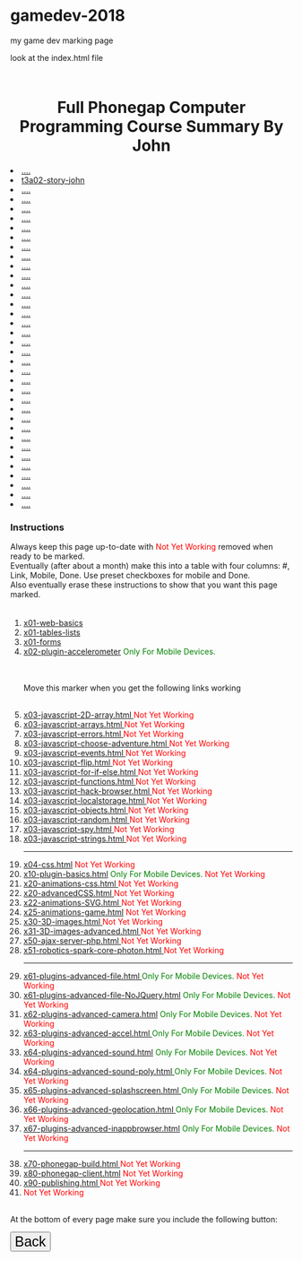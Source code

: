 # gamedev-2018
my game dev marking page




look at the index.html file


<h2 style="font-size:45px; color:red;">  </h2> <!-- insert between this tag Teacher Help please with the file -----   -->


<h1 align=center>Full Phonegap Computer Programming Course Summary By John</h1> 

<li><a href="">....</a><br>
<li><a href="https://preview.c9users.io/john2000/gamedev/t3a02-story-John.html?_c9_id=livepreview4&_c9_host=https://ide.c9.io">t3a02-story-john</a><br>
<li><a href="">....</a><br>
<li><a href="">....</a><br>
<li><a href="">....</a><br>
<li><a href="">....</a><br>
<li><a href="">....</a><br>
<li><a href="">....</a><br>
<li><a href="">....</a><br>
<li><a href="">....</a><br>
<li><a href="">....</a><br>
<li><a href="">....</a><br>
<li><a href="">....</a><br>
<li><a href="">....</a><br>
<li><a href="">....</a><br>
<li><a href="">....</a><br>
<li><a href="">....</a><br>
<li><a href="">....</a><br>
<li><a href="">....</a><br>
<li><a href="">....</a><br>
<li><a href="">....</a><br>
<li><a href="">....</a><br>
<li><a href="">....</a><br>
<li><a href="">....</a><br>
<li><a href="">....</a><br>
<li><a href="">....</a><br>
<li><a href="">....</a><br>
<li><a href="">....</a><br>
<li><a href="">....</a><br>
<li><a href="">....</a><br>
<li><a href="">....</a><br>
<li><a href="">....</a><br>
<li><a href="">....</a><br>
<li><a href="">....</a><br>
<li><a href="">....</a><br>
<li><a href="">....</a><br>




<h3>Instructions</h3>
Always keep this page up-to-date with <font color="red"> Not Yet Working </font> removed when ready to be marked.<br>
Eventually (after about a month) make this into a table with four columns: #, Link, Mobile, Done. Use preset checkboxes for mobile and Done. <br>
Also eventually erase these instructions to show that you want this page marked. <br><br><br>



<ol>
<li><a href="x01-web-basics/x01-web-basics.html">x01-web-basics</a><br>
<li><a href="x01-web-basics/x01-tables-lists.html">x01-tables-lists</a><br>
<li><a href="x01-web-basics/x01-forms.html">x01-forms</a><br>

<li><a href="x02-plugin-accelerometer/x02-plugin-accelerometer.html">x02-plugin-accelerometer</a> <font color="green">Only For Mobile Devices. </font>





<br><br>Move this marker when you get the following links working<br><br>









<li><a href="x03-javascript/x03-javascript-2D-array.html">x03-javascript-2D-array.html </a> <font color="red"> Not Yet Working </font> 
<li><a href="x03-javascript/x03-javascript-arrays.html">x03-javascript-arrays.html </a> <font color="red"> Not Yet Working </font> 
<li><a href="x03-javascript/x03-javascript-errors.html">x03-javascript-errors.html </a> <font color="red"> Not Yet Working </font> 
<li><a href="x03-javascript/x03-javascript-choose-adventure.html">x03-javascript-choose-adventure.html </a> <font color="red"> Not Yet Working </font> 

<li><a href="x03-javascript/x03-javascript-events.html">x03-javascript-events.html </a> <font color="red"> Not Yet Working </font> 
<li><a href="x03-javascript/x03-javascript-flip.html">x03-javascript-flip.html </a> <font color="red"> Not Yet Working </font> 
<li><a href="x03-javascript/x03-javascript-for-if-else.html">x03-javascript-for-if-else.html </a> <font color="red"> Not Yet Working </font> 
<li><a href="x03-javascript/x03-javascript-functions.html">x03-javascript-functions.html </a> <font color="red"> Not Yet Working </font> 

<li><a href="x03-javascript/x03-javascript-hack-browser.html">x03-javascript-hack-browser.html </a> <font color="red"> Not Yet Working </font> 
<li><a href="x03-javascript/x03-javascript-localstorage.html">x03-javascript-localstorage.html </a> <font color="red"> Not Yet Working </font> 
<li><a href="x03-javascript/x03-javascript-objects.html">x03-javascript-objects.html </a> <font color="red"> Not Yet Working </font> 
<li><a href="x03-javascript/x03-javascript-random.html">x03-javascript-random.html </a> <font color="red"> Not Yet Working </font> 
<li><a href="x03-javascript/x03-javascript-spy.html">x03-javascript-spy.html </a> <font color="red"> Not Yet Working </font> 
<li><a href="x03-javascript/x03-javascript-strings.html">x03-javascript-strings.html </a> <font color="red"> Not Yet Working </font> 

 
 
 
 
 
 
 
  
 <hr> 
  
  
  
  
<li><a href="x04-css/x04-css.html"> x04-css.html</a> <font color="red"> Not Yet Working </font> 

<li><a href="x10-plugin-basics/x10-plugin-basics.html"> x10-plugin-basics.html</a>  <font color="green">Only For Mobile Devices. </font>  <font color="red"> Not Yet Working </font> 

<li><a href="x20-animations-css/x20-animations-css.html">x20-animations-css.html </a> <font color="red"> Not Yet Working </font> 
<li><a href="x20-animations-css/x20-advancedCSS.html">x20-advancedCSS.html </a> <font color="red"> Not Yet Working </font> 

<li><a href="x22-animations-SVG/x22-animations-SVG.html">x22-animations-SVG.html </a> <font color="red"> Not Yet Working </font> 

<li><a href="x25-animations-game/x25-animations-game.html"> x25-animations-game.html</a> <font color="red"> Not Yet Working </font> 

<li><a href="x30-3D-images/x30-3D-images.html">x30-3D-images.html </a> <font color="red"> Not Yet Working </font> 

<li><a href="x31-3D-images-advanced/x31-3D-images-advanced.html">x31-3D-images-advanced.html </a> <font color="red"> Not Yet Working </font> 

<li><a href="x50-ajax-server-php/x50-ajax-server-php.html">x50-ajax-server-php.html </a> <font color="red"> Not Yet Working </font>

<li><a href="x51-robotics-spark-core-photon/x51-robotics-spark-core-photon.html ">x51-robotics-spark-core-photon.html  </a> <font color="red"> Not Yet Working </font>







<hr>



<li><a href="x61-plugins-advanced-file/x61-plugins-advanced-file.html">x61-plugins-advanced-file.html </a> <font color="green">Only For Mobile Devices. </font>  <font color="red"> Not Yet Working </font> 

<li><a href="x61-plugins-advanced-file/x61-plugins-advanced-file-NoJQuery.html"> x61-plugins-advanced-file-NoJQuery.html</a> <font color="green">Only For Mobile Devices. </font>  <font color="red"> Not Yet Working </font> 

<li><a href="x62-plugins-advanced-camera/x62-plugins-advanced-camera.html">x62-plugins-advanced-camera.html</a> <font color="green">Only For Mobile Devices. </font>  <font color="red"> Not Yet Working </font> 

<li><a href="x63-plugins-advanced-accel/x63-plugins-advanced-accel.html">x63-plugins-advanced-accel.html </a> <font color="green">Only For Mobile Devices. </font>  <font color="red"> Not Yet Working </font> 

<li><a href="x64-plugins-advanced-sound/x64-plugins-advanced-sound.html"> x64-plugins-advanced-sound.html</a> <font color="green">Only For Mobile Devices. </font>  <font color="red"> Not Yet Working </font> 

<li><a href="x64-plugins-advanced-sound/x64-plugins-advanced-sound-poly.html">x64-plugins-advanced-sound-poly.html </a> <font color="green">Only For Mobile Devices. </font>  <font color="red"> Not Yet Working </font> 

<li><a href="x65-plugins-advanced-splashscreen/x65-plugins-advanced-splashscreen.html">x65-plugins-advanced-splashscreen.html </a> <font color="green">Only For Mobile Devices. </font>  <font color="red"> Not Yet Working </font> 

<li><a href="x66-plugins-advanced-geolocation/x66-plugins-advanced-geolocation.html">x66-plugins-advanced-geolocation.html </a> <font color="green">Only For Mobile Devices. </font>  <font color="red"> Not Yet Working </font> 

<li><a href="x67-plugins-advanced-inappbrowser/x67-plugins-advanced-inappbrowser.html"> x67-plugins-advanced-inappbrowser.html</a> <font color="green">Only For Mobile Devices. </font>  <font color="red"> Not Yet Working </font> 


<hr>




<li><a href="x70-phonegap-build/x70-phonegap-build.html">x70-phonegap-build.html </a> <font color="red"> Not Yet Working </font> 

<li><a href="x80-phonegap-client/x80-phonegap-client.html"> x80-phonegap-client.html</a> <font color="red"> Not Yet Working </font> 
  
<li><a href="x90-publishing/x90-publishing.html">x90-publishing.html </a> <font color="red"> Not Yet Working </font> 

<li><a href=""> </a> <font color="red"> Not Yet Working </font> 






</ol>

<br>At the bottom of every page make sure you include the following button:<br>

<input type=button value="Back" style="font-size:25px" onclick="{location='window.history.back'}">
<br><br>
